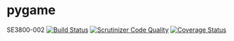 # pygame
SE3800-002
[![Build Status](https://travis-ci.org/madiganp/pygame.svg?branch=master)](https://travis-ci.org/madiganp/pygame)
[![Scrutinizer Code Quality](https://scrutinizer-ci.com/g/madiganp/pygame/badges/quality-score.png?b=master)](https://scrutinizer-ci.com/g/madiganp/pygame/?branch=master)
[![Coverage Status](https://coveralls.io/repos/madiganp/pygame/badge.png)](https://coveralls.io/r/madiganp/pygame)
